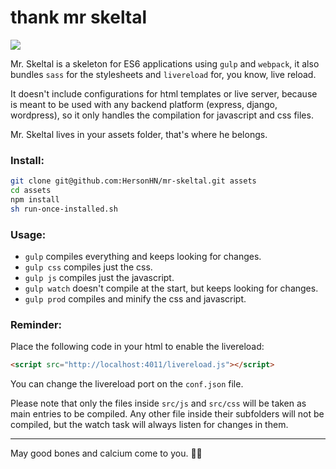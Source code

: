 thank mr skeltal
================

![](https://i.imgur.com/hoDrij8.gif)

Mr. Skeltal is a skeleton for ES6 applications using `gulp` and `webpack`, it also bundles `sass` for the stylesheets and `livereload` for, you know, live reload.

It doesn't include configurations for html templates or live server, because is meant to be used with any backend platform (express, django, wordpress), so it only handles the compilation for javascript and css files.

Mr. Skeltal lives in your assets folder, that's where he belongs.

### Install:

```bash
git clone git@github.com:HersonHN/mr-skeltal.git assets
cd assets
npm install
sh run-once-installed.sh
```

### Usage:

- `gulp` compiles everything and keeps looking for changes.
- `gulp css` compiles just the css.
- `gulp js` compiles just the javascript.
- `gulp watch` doesn't compile at the start, but keeps looking for changes.
- `gulp prod` compiles and minify the css and javascript.

### Reminder:

Place the following code in your html to enable the livereload:
```html
<script src="http://localhost:4011/livereload.js"></script>
```

You can change the livereload port on the `conf.json` file.

Please note that only the files inside `src/js` and `src/css` will be taken as main entries to be compiled. Any other file inside their subfolders will not be compiled, but the watch task will always listen for changes in them.


- - -

May good bones and calcium come to you. 🎺💀
